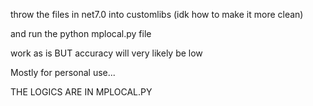 throw the files in net7.0 into customlibs (idk how to make it more clean)

and run the python mplocal.py file 

work as is BUT accuracy will very likely be low

Mostly for personal use...

THE LOGICS ARE IN MPLOCAL.PY
